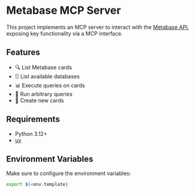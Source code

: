# Metabase MCP Server

This project implements an MCP server to interact with the [Metabase API](https://www.metabase.com/), exposing key functionality via a MCP interface.

## Features

- 🔍 List Metabase cards
- 🗄️ List available databases
- 📊 Execute queries on cards
- 🧾 Run arbitrary queries
- 📝 Create new cards

## Requirements

- Python 3.12+
- [uv](https://docs.astral.sh/uv/getting-started/installation/)

## Environment Variables

Make sure to configure the environment variables:

```bash
export $(<env.template)
```

